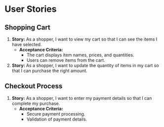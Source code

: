 # User Stories

## Shopping Cart
1. **Story:** As a shopper, I want to view my cart so that I can see the items I have selected.
   - **Acceptance Criteria:**
     - The cart displays item names, prices, and quantities.
     - Users can remove items from the cart.
2. **Story:** As a shopper, I want to update the quantity of items in my cart so that I can purchase the right amount.

## Checkout Process
1. **Story:** As a shopper, I want to enter my payment details so that I can complete my purchase.
   - **Acceptance Criteria:**
     - Secure payment processing.
     - Validation of payment details.
